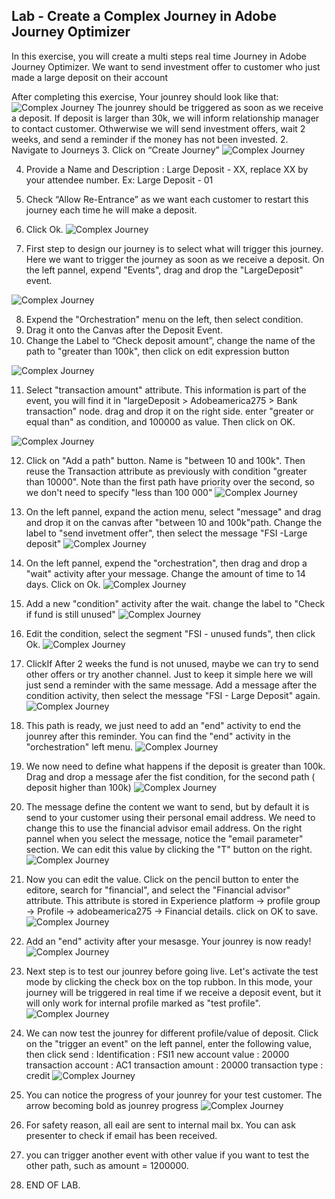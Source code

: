 ## Lab - Create a Complex Journey in Adobe Journey Optimizer

In this exercise, you will create a multi steps real time Journey in Adobe Journey Optimizer.
We want to send investment offer to customer who just made a large deposit on their account 

After completing this exercise, Your jounrey should look like that:
![Complex Journey](../0.%20Images/Journey2_final.JPG)
The jounrey should be triggered as soon as we receive a deposit. If deposit is larger than 30k, we will inform relationship manager to contact customer. Othwerwise we will send investment offers, wait 2 weeks, and send a reminder if the money has not been invested. 
2.  Navigate to Journeys
3.  Click on “Create Journey”
![Complex Journey](https://github.com/adobe-dss-aep/ajo-handson-labs/blob/651011282df7ba12c4b26dd44547310d060ad276/0.%20Images/Complex_Journey_2.png)

4.  Provide a Name and Description : Large Deposit - XX, replace XX by your attendee number. Ex: Large Deposit - 01

5.  Check “Allow Re-Entrance” as we want each customer to restart this journey each time he will make a deposit. 

6.  Click Ok.
![Complex Journey](https://github.com/adobe-dss-aep/ajo-handson-labs/blob/651011282df7ba12c4b26dd44547310d060ad276/0.%20Images/Complex_Journey_3.PNG)

7.  First step to design our journey is to select what will trigger this journey. Here we want to trigger the journey as soon as we receive a deposit. On the left pannel, expend "Events", drag and drop the "LargeDeposit" event. 

![Complex Journey](../0.%20Images/Journey2_step0.JPG)

8.  Expend the "Orchestration" menu on the left, then select condition.
9.  Drag it onto the Canvas after the Deposit Event.
10.  Change the Label to “Check deposit amount”, change the name of the path to "greater than 100k", then click on edit expression button

![Complex Journey](../0.%20Images/Journey2_step1.JPG)

11. Select "transaction amount" attribute. This information is part of the event, you will find it in "largeDeposit > Adobeamerica275 > Bank transaction" node. drag and drop it on the right side. enter "greater or equal than" as condition, and 100000 as value. Then click on OK.   

![Complex Journey](../0.%20Images/Journey2_step2.JPG)


12.  Click on "Add a path" button. Name is "between 10 and 100k". Then reuse the Transaction attribute as previously with condition "greater than 10000".
Note than the first path have priority over the second, so we don't need to specify "less than 100 000" 
![Complex Journey](../0.%20Images/Journey2_step3.JPG)

13.  On the left pannel, expand the action menu, select "message" and drag and drop it on the canvas after "between 10 and 100k"path. 
Change the label to "send invetment offer", then select the message "FSI -Large deposit"
![Complex Journey](../0.%20Images/Journey2_step4.JPG)

14. On the left pannel, expend the "orchestration", then drag and drop a "wait" activity after your message. Change the amount of time to 14 days. Click on Ok. 
![Complex Journey](../0.%20Images/Journey2_step5.JPG)

15.  Add a new "condition" activity after the wait. change the label to "Check if fund is still unused"
![Complex Journey](../0.%20Images/Journey2_step6.JPG)

16.  Edit the condition, select the segment "FSI - unused funds", then click Ok.
![Complex Journey](../0.%20Images/Journey2_step7.JPG)

17.  ClickIf After 2 weeks the fund is not unused, maybe we can try to send other offers or try another channel. Just to keep it simple here we will just send a reminder with the same message. 
Add a message after the condition activity, then select the message "FSI - Large Deposit" again. 
![Complex Journey](../0.%20Images/Journey2_step8.JPG)

18.  This path is ready, we just need to add an "end" activity to end the jounrey after this reminder. You can find the "end" activity in the "orchestration" left menu. 
![Complex Journey](../0.%20Images/Journey2_step9.JPG)

19.  We now need to define what happens if the deposit is greater than 100k. Drag and drop a message afer the fist condition, for the second path ( deposit higher than 100k)
![Complex Journey](../0.%20Images/Journey2_step10.JPG)

20.  The message define the content we want to send, but by default it is send to your customer using their personal email address. We need to change this to use the financial advisor email address. On the right pannel when you select the message, notice the "email parameter" section. We can edit this value by clicking the "T" button on the right. 
![Complex Journey](../0.%20Images/Journey2_step11.JPG)

21. Now you can edit the value. Click on the pencil button to enter the editore, search for "financial", and select the "Financial advisor" attribute. This attribute is stored in Experience platform -> profile group -> Profile -> adobeamerica275 -> Financial details. click on OK to save. 
![Complex Journey](../0.%20Images/Journey2_step12.JPG)

22. Add an "end" activity after your mesasge. Your jounrey is now ready!
![Complex Journey](../0.%20Images/Journey2_step13.JPG)


23.  Next step is to test our jounrey before going live. Let's activate the test mode by clicking the check box on the top rubbon. 
In this mode, your journey will be triggered in real time if we receive a deposit event, but it will only work for internal profile marked as "test profile". 
![Complex Journey](../0.%20Images/Journey2_step14.JPG)


24.  We can now test the jounrey for different profile/value of deposit. Click on the "trigger an event" on the left pannel, enter the following value, then click send : 
Identification : FSI1
new account value : 20000
transaction account : AC1
transaction amount : 20000
transaction type : credit
![Complex Journey](../0.%20Images/Journey2_test1JPG.JPG)

25.  You can notice the progress of your jounrey for your test customer. The arrow becoming bold as jounrey progress
![Complex Journey](../0.%20Images/Journey2_test2.JPG)

26. For safety reason, all eail are sent to internal mail bx. You can ask presenter to check if email has been received.
27. you can trigger another event with other value if you want to test the other path, such as amount = 1200000. 

28.  END OF LAB.
